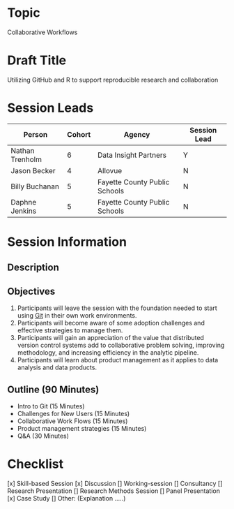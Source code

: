 # Topic
Collaborative Workflows

# Draft Title 
Utilizing GitHub and R to support reproducible research and collaboration

# Session Leads
    
Person | Cohort | Agency | Session Lead
------ | ------ | ------ | ------------
Nathan Trenholm | 6 | Data Insight Partners | Y
Jason Becker | 4 | Allovue | N
Billy Buchanan | 5 | Fayette County Public Schools | N
Daphne Jenkins | 5 | Fayette County Public Schools | N


# Session Information

## Description



## Objectives

  1. Participants will leave the session with the foundation needed to start using [Git](https://www.git-scm.com) in their own work environments.
  2. Participants will become aware of some adoption challenges and effective strategies to manage them.
  3. Participants will gain an appreciation of the value that distributed version control systems add to collaborative problem solving, improving methodology, and increasing efficiency in the analytic pipeline.
  4. Participants will learn about product management as it applies to data analysis and data products.


## Outline (90 Minutes)
  * Intro to Git (15 Minutes)
  * Challenges for New Users (15 Minutes)
  * Collaborative Work Flows (15 Minutes)
  * Product management strategies (15 Minutes)
  * Q&A (30 Minutes)


# Checklist
[x] Skill-based Session
[x] Discussion
[] Working-session
[] Consultancy
[] Research Presentation
[] Research Methods Session
[] Panel Presentation
[x] Case Study
[] Other: (Explanation .....)

